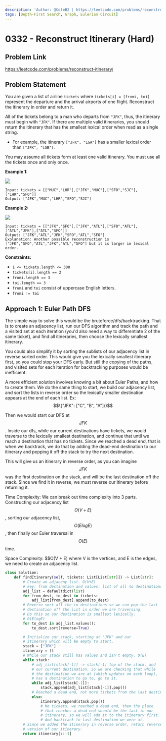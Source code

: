 ```yaml
---
description: 'Author: @ColeB2 | https://leetcode.com/problems/reconstruct-itinerary/'
tags: [Depth-First Search, Graph, Eulerian Circuit]
---
```


# 0332 - Reconstruct Itinerary (Hard)

## Problem Link

https://leetcode.com/problems/reconstruct-itinerary/

## Problem Statement

You are given a list of airline `tickets` where `tickets[i] = [fromi, toi]` represent the departure and the arrival airports of one flight. Reconstruct the itinerary in order and return it.

All of the tickets belong to a man who departs from `"JFK"`, thus, the itinerary must begin with `"JFK"`. If there are multiple valid itineraries, you should return the itinerary that has the smallest lexical order when read as a single string.

- For example, the itinerary `["JFK", "LGA"]` has a smaller lexical order than `["JFK", "LGB"]`.

You may assume all tickets form at least one valid itinerary. You must use all the tickets once and only once.

**Example 1:**

![](https://assets.leetcode.com/uploads/2021/03/14/itinerary1-graph.jpg)

```
Input: tickets = [["MUC","LHR"],["JFK","MUC"],["SFO","SJC"],["LHR","SFO"]]
Output: ["JFK","MUC","LHR","SFO","SJC"]
```

**Example 2:**

![](https://assets.leetcode.com/uploads/2021/03/14/itinerary2-graph.jpg)

```
Input: tickets = [["JFK","SFO"],["JFK","ATL"],["SFO","ATL"],["ATL","JFK"],["ATL","SFO"]]
Output: ["JFK","ATL","JFK","SFO","ATL","SFO"]
Explanation: Another possible reconstruction is ["JFK","SFO","ATL","JFK","ATL","SFO"] but it is larger in lexical order.
```

**Constraints:**

- `1 <= tickets.length <= 300`
- `tickets[i].length == 2`
- `fromi.length == 3`
- `toi.length == 3`
- `fromi` and `toi` consist of uppercase English letters.
- `fromi != toi`

## Approach 1: Euler Path DFS

The simple way to solve this would be the bruteforce/dfs/backtracking. That is to create an adjacency list, run our DFS algorithm and track the path and a visited set at each iteration (you'd also need a way to differentiate 2 of the same ticket), and find all itineraries, then choose the lexically smallest itinerary.

You could also simplify it by sorting the sublists of our adjacency list in reverse sorted order. This would give you the lexically smallest itinerary first, so you could stop your DFS early. But still the copying of the paths, and visited sets for each iteration for backtracking purposes would be inefficient.

A more efficient solution involves knowing a bit about Euler Paths, and how to create them. We do the same thing to start, we build our adjacency list, and sort the lists in reverse order so the lexically smaller destination appears at the end of each list. Ex: $$\{"JFK": ["C", "B", "A"]\}$$

Then we would start our DFS at $$JFK$$. Inside our dfs, while our current destinations have tickets, we would traverse to the lexically smallest destination, and continue that until we reach a destination that has no tickets. Since we reached a dead end, that is when we backtrack, we do that by adding the dead-end destination to our itinerary and popping it off the stack to try the next destination.

This will give us an itinerary in reverse order, as you can imagine $$JFK$$ was the first destination on the stack, and will be the last destination off the stack. Since we find it in reverse, we must reverse our itinerary before returning it.

Time Complexity: We can break out time complexity into 3 parts. Constructing our adjacency list $$O(V + E)$$, sorting our adjacency list, $$O(ElogE)$$, then finally our Euler traversal in $$O(E)$$ time.

Space Complexity: $$O(V + E) where V is the vertices, and E is the edges, we need to create an adjacency list.

<Tabs>
<TabItem value="python" label="Python">
<SolutionAuthor name="@ColeB2"/>

```py
class Solution:
    def findItinerary(self, tickets: List[List[str]]) -> List[str]:
        # Create an adjaceny list. O(V+E)
        # key: from destination and values: list of all to destinations.
        adj_list = defaultdict(list)
        for from_dest, to_dest in tickets:
            adj_list[from_dest].append(to_dest)
        # Reverse sort all the to destinations so we can pop the last
        # destination off the list in order we are traversing.
        # Do this so our destination is smallest lexically.
        # O(ElogE)
        for to_dest in adj_list.values():
            to_dest.sort(reverse=True)

        # Initialize our stack, starting at "JFK" and our
        # itinerary which will be empty to start.
        stack = ["JFK"]
        itinerary = []
        # While our stack still has values and isn't empty. O(E)
        while stack:
            # adj_list[stack[-1]] -> stack[-1] top of the stack, and
            # our current destination. So we are checking that while
            # the destination we are at (which updates on each loop), 
            # has a destination to go to, go to it.
            while adj_list[stack[-1]]:
                stack.append(adj_list[stack[-1]].pop())
            # Reached a dead end, not more tickets from the last destination.
            else:
                itinerary.append(stack.pop())
                # No tickets, we reached a dead end, then the place
                # that reaches a dead end should be the last in our
                # itinerary, so we will add it to the itinerary first.
                # And backtrack to last destination we were at.
        # Since we added the itinerary in reverse order, return reversed
        # version of our itinerary.
        return itinerary[::-1]
```

</TabItem>
</Tabs>